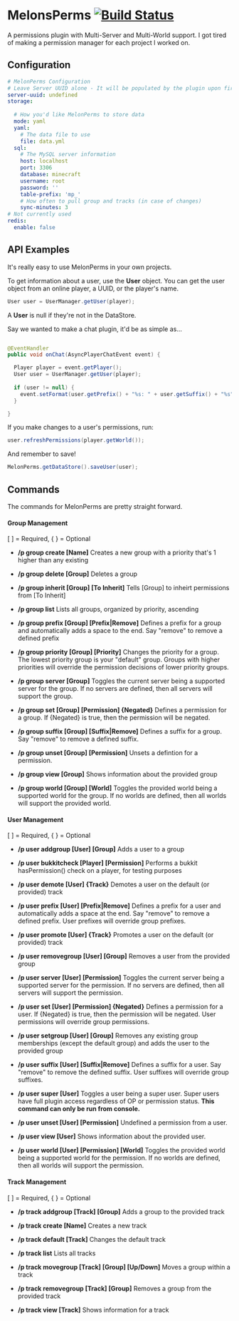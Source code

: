 # MelonsPerms [![Build Status](https://travis-ci.org/Turqmelon/MelonsPerms.svg?branch=master)](https://travis-ci.org/Turqmelon/MelonsPerms)
A permissions plugin with Multi-Server and Multi-World support. I got tired of making a permission manager for each project I worked on.

## Configuration
```yml
# MelonPerms Configuration
# Leave Server UUID alone - It will be populated by the plugin upon first startup
server-uuid: undefined
storage:
  
  # How you'd like MelonPerms to store data
  mode: yaml
  yaml:
    # The data file to use
    file: data.yml
  sql:
    # The MySQL server information
    host: localhost
    port: 3306
    database: minecraft
    username: root
    password: ''
    table-prefix: 'mp_'
    # How often to pull group and tracks (in case of changes)
    sync-minutes: 3
# Not currently used
redis:
  enable: false
```

## API Examples
It's really easy to use MelonPerms in your own projects.

To get information about a user, use the **User** object. You can get the user object from an online player, a UUID, or the player's name.

```java
User user = UserManager.getUser(player);
```

A **User** is null if they're not in the DataStore.

Say we wanted to make a chat plugin, it'd be as simple as...

```java

@EventHandler
public void onChat(AsyncPlayerChatEvent event) {

  Player player = event.getPlayer();
  User user = UserManager.getUser(player);
  
  if (user != null) {
    event.setFormat(user.getPrefix() + "%s: " + user.getSuffix() + "%s");
  }

}

```

If you make changes to a user's permissions, run:

```java
user.refreshPermissions(player.getWorld());
```

And remember to save!

```java
MelonPerms.getDataStore().saveUser(user);
```

## Commands
The commands for MelonPerms are pretty straight forward.

#### Group Management
[ ] = Required, { } = Optional
* **/p group create [Name]**
Creates a new group with a priority that's 1 higher than any existing

* **/p group delete [Group]**
Deletes a group

* **/p group inherit [Group] [To Inherit]**
Tells [Group] to inheirt permissions from [To Inherit]

* **/p group list**
Lists all groups, organized by priority, ascending

* **/p group prefix [Group] [Prefix|Remove]**
Defines a prefix for a group and automatically adds a space to the end. Say "remove" to remove a defined prefix

* **/p group priority [Group] [Priority]**
Changes the priority for a group. The lowest priority group is your "default" group. Groups with higher priorities will override the permission decisions of lower priority groups.

* **/p group server [Group]**
Toggles the current server being a supported server for the group. If no servers are defined, then all servers will support the group.

* **/p group set [Group] [Permission] {Negated}**
Defines a permission for a group. If {Negated} is true, then the permission will be negated.

* **/p group suffix [Group] [Suffix|Remove]**
Defines a suffix for a group. Say "remove" to remove a defined suffix.

* **/p group unset [Group] [Permission]**
Unsets a defintion for a permission.

* **/p group view [Group]**
Shows information about the provided group

* **/p group world [Group] [World]**
Toggles the provided world being a supported world for the group. If no worlds are defined, then all worlds will support the provided world.

#### User Management
[ ] = Required, { } = Optional
* **/p user addgroup [User] [Group]**
Adds a user to a group

* **/p user bukkitcheck [Player] [Permission]**
Performs a bukkit hasPermission() check on a player, for testing purposes

* **/p user demote [User] {Track}**
Demotes a user on the default (or provided) track

* **/p user prefix [User] [Prefix|Remove]**
Defines a prefix for a user and automatically adds a space at the end. Say "remove" to remove a defined prefix. User prefixes will override group prefixes.

* **/p user promote [User] {Track}**
Promotes a user on the default (or provided) track

* **/p user removegroup [User] [Group]**
Removes a user from the provided group

* **/p user server [User] [Permission]**
Toggles the current server being a supported server for the permission. If no servers are defined, then all servers will support the permission.
 
* **/p user set [User] [Permission] {Negated}**
Defines a permission for a user. If {Negated} is true, then the permission will be negated. User permissions will override group permissions.

* **/p user setgroup [User] [Group]**
Removes any existing group memberships (except the default group) and adds the user to the provided group

* **/p user suffix [User] [Suffix|Remove]**
Defines a suffix for a user. Say "remove" to remove the defined suffix. User suffixes will override group suffixes.

* **/p user super [User]**
Toggles a user being a super user. Super users have full plugin access regardless of OP or permission status. **This command can only be run from console.**

* **/p user unset [User] [Permission]**
Undefined a permission from a user.

* **/p user view [User]**
Shows information about the provided user.

* **/p user world [User] [Permission] [World]**
Toggles the provided world being a supported world for the permission. If no worlds are defined, then all worlds will support the permission.

#### Track Management
[ ] = Required, { } = Optional
* **/p track addgroup [Track] [Group]**
Adds a group to the provided track

* **/p track create [Name]**
Creates a new track

* **/p track default [Track]**
Changes the default track

* **/p track list**
Lists all tracks

* **/p track movegroup [Track] [Group] [Up/Down]**
Moves a group within a track

* **/p track removegroup [Track] [Group]**
Removes a group from the provided track

* **/p track view [Track]**
Shows information for a track
